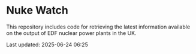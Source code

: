 # Nuke Watch

This repository includes code for retrieving the latest information available on the output of EDF nuclear power plants in the UK.

Last updated: 2025-06-24 06:25